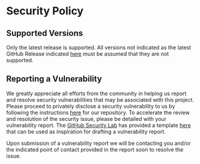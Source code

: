 # Security Policy

## Supported Versions

Only the latest release is supported. All versions not indicated as the latest GitHub Release indicated [here](https://github.com/CityOfLosAngeles/angeleno-my-account-flutter/releases) must be assumed that they are not supported.

## Reporting a Vulnerability

We greatly appreciate all efforts from the community in helping us report and resolve security vulnerabilities that may be associated with this project.
Please proceed to privately disclose a security vulnerability to us by following the instructions [here](https://docs.github.com/en/code-security/security-advisories/guidance-on-reporting-and-writing/privately-reporting-a-security-vulnerability) for our repository. To accelerate the review
and resolution of the security issue, please be detailed with your vulnerability report. The [GitHub Security Lab](https://securitylab.github.com/) has provided a template
[here](https://github.com/github/securitylab/blob/main/docs/report-template.md) that can be used as inspiration for drafting a vulnerability report.

Upon submission of a vulnerability report we will be contacting you and/or the indicated point of contact provided in the report soon to resolve the issue.
